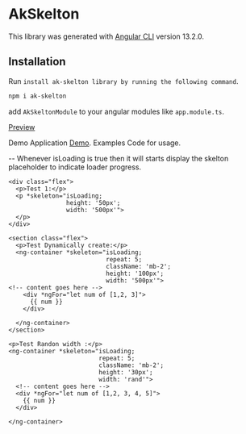 # AkSkelton

This library was generated with [Angular CLI](https://github.com/angular/angular-cli) version 13.2.0.

## Installation

Run `install ak-skelton library by running the following command`. 

```sh
npm i ak-skelton
```

add `AkSkeltonModule` to your angular modules like `app.module.ts`.

 [Preview](https://github.com/ajaykumarReddy/ak-agnular-skelton/blob/main/projects/testing/src/assets/skelton.png)

Demo Application [Demo](https://stackblitz.com/github/ajaykumarReddy/ak-agnular-skelton).
Examples Code for usage.

-- Whenever isLoading is true then it will starts display the skelton placeholder to indicate loader progress.

```
<div class="flex">
  <p>Test 1:</p>
  <p *skeleton="isLoading; 
                height: '50px'; 
                width: '500px'">
  </p>
</div>

<section class="flex">
  <p>Test Dynamically create:</p>
  <ng-container *skeleton="isLoading; 
                           repeat: 5; 
                           className: 'mb-2'; 
                           height: '100px';
                           width: '500px'">
<!-- content goes here -->
    <div *ngFor="let num of [1,2, 3]">
      {{ num }}
    </div>

  </ng-container>
</section>

<p>Test Randon width :</p>
<ng-container *skeleton="isLoading; 
                         repeat: 5; 
                         className: 'mb-2'; 
                         height: '30px'; 
                         width: 'rand'">
  <!-- content goes here -->
  <div *ngFor="let num of [1,2, 3, 4, 5]">
    {{ num }}
  </div>

</ng-container>
```